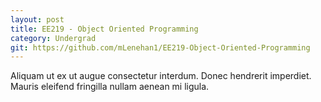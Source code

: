 ```yaml
---
layout: post
title: EE219 - Object Oriented Programming
category: Undergrad
git: https://github.com/mLenehan1/EE219-Object-Oriented-Programming
---
```


Aliquam ut ex ut augue consectetur interdum. Donec hendrerit imperdiet. Mauris eleifend fringilla
nullam aenean mi ligula.